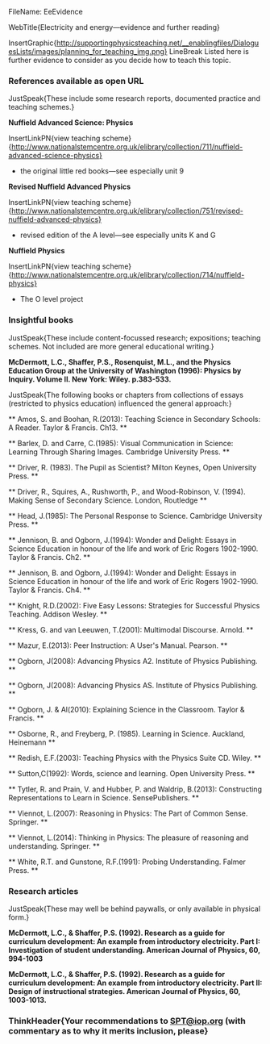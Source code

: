 FileName: EeEvidence

WebTitle{Electricity and energy—evidence and further reading}

InsertGraphic{http://supportingphysicsteaching.net/__enablingfiles/DialoguesLists/images/planning_for_teaching_img.png}
 LineBreak
Listed here is further evidence to consider as you decide how to teach this topic.

### References available as open URL

JustSpeak{These include some research reports, documented practice and teaching schemes.}

**Nuffield Advanced Science: Physics**

InsertLinkPN{view teaching scheme}{http://www.nationalstemcentre.org.uk/elibrary/collection/711/nuffield-advanced-science-physics}

- the original little red books—see especially unit 9

**Revised Nuffield Advanced Physics**

InsertLinkPN{view teaching scheme}{http://www.nationalstemcentre.org.uk/elibrary/collection/751/revised-nuffield-advanced-physics}

- revised edition of the A level—see especially units K and G

**Nuffield Physics**

InsertLinkPN{view teaching scheme}{http://www.nationalstemcentre.org.uk/elibrary/collection/714/nuffield-physics}

- The O level project



### Insightful books

JustSpeak{These include content-focussed research; expositions; teaching schemes. Not included are more general educational writing.}

**McDermott, L.C., Shaffer, P.S., Rosenquist, M.L., and the Physics Education Group at the University of Washington (1996): Physics by Inquiry.  Volume II.  New York: Wiley. p.383-533.**

JustSpeak{The following books or chapters from collections of essays (restricted to physics education) influenced the general approach:}

** Amos, S. and Boohan, R.(2013): Teaching Science in Secondary Schools: A Reader. Taylor & Francis. Ch13. **

** Barlex, D. and Carre, C.(1985): Visual Communication in Science: Learning Through Sharing Images. Cambridge University Press. **

** Driver, R. (1983). The Pupil as Scientist? Milton Keynes, Open University Press. **

** Driver, R., Squires, A., Rushworth, P., and Wood-Robinson, V. (1994). Making Sense of Secondary Science. London, Routledge **

** Head, J.(1985): The Personal Response to Science. Cambridge University Press. **

** Jennison, B. and Ogborn, J.(1994): Wonder and Delight: Essays in Science Education in honour of the life and work of Eric Rogers 1902-1990. Taylor & Francis. Ch2. **

** Jennison, B. and Ogborn, J.(1994): Wonder and Delight: Essays in Science Education in honour of the life and work of Eric Rogers 1902-1990. Taylor & Francis. Ch4. **

** Knight, R.D.(2002): Five Easy Lessons: Strategies for Successful Physics Teaching. Addison Wesley. **

** Kress, G. and van Leeuwen, T.(2001): Multimodal Discourse. Arnold. **

** Mazur, E.(2013): Peer Instruction: A User's Manual. Pearson. **

** Ogborn, J(2008): Advancing Physics A2. Institute of Physics Publishing. **

** Ogborn, J(2008): Advancing Physics AS. Institute of Physics Publishing. **

** Ogborn, J. & Al(2010): Explaining Science in the Classroom. Taylor & Francis. **

** Osborne, R., and Freyberg, P. (1985). Learning in Science. Auckland, Heinemann **

** Redish, E.F.(2003): Teaching Physics with the Physics Suite CD. Wiley. **

** Sutton,C(1992): Words, science and learning. Open University Press. **

** Tytler, R. and Prain, V. and Hubber, P. and Waldrip, B.(2013): Constructing Representations to Learn in Science. SensePublishers. **

** Viennot, L.(2007): Reasoning in Physics: The Part of Common Sense. Springer. **

** Viennot, L.(2014): Thinking in Physics: The pleasure of reasoning and understanding. Springer. **

** White, R.T. and Gunstone, R.F.(1991): Probing Understanding. Falmer Press. **


### Research articles

JustSpeak{These may well be behind paywalls, or only available in physical form.}

**McDermott, L.C., & Shaffer, P.S. (1992).  Research as a guide for curriculum development: An example from introductory electricity. Part I: Investigation of student understanding.  American Journal of Physics, 60, 994-1003**

**McDermott, L.C., & Shaffer, P.S. (1992).  Research as a guide for curriculum development: An example from introductory electricity. Part II: Design of instructional strategies.  American Journal of Physics, 60, 1003-1013.**

### ThinkHeader{Your recommendations to SPT@iop.org (with commentary as to why it merits inclusion, please}
